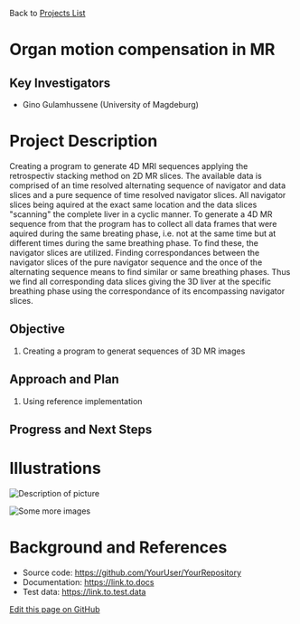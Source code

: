 Back to [Projects List](../../README.md#ProjectsList)

# Organ motion compensation in MR

## Key Investigators

- Gino Gulamhussene (University of Magdeburg)

# Project Description
Creating a program to generate 4D MRI sequences applying the retrospectiv stacking method on 2D MR slices. 
The available data is comprised of an time resolved alternating sequence of navigator and data slices and a pure sequence of time resolved navigator slices. All navigator slices being aquired at the exact same location and the data slices "scanning" the complete liver in a cyclic manner. To generate a 4D MR sequence from that the program has to collect all data frames that were aquired during the same breating phase, i.e. not at the same time but at different times during the same breathing phase. To find these, the navigator slices are utilized. Finding correspondances between the navigator slices of the pure navigator sequence and the once of the alternating sequence means to find similar or same breathing phases. Thus we find all corresponding data slices giving the 3D liver at the specific breathing phase using the correspondance of its encompassing navigator slices.

## Objective

1. Creating a program to generat sequences of 3D MR images

## Approach and Plan

1. Using reference implementation 


## Progress and Next Steps

<!--Describe progress and next steps in a few bullet points as you are making progress.-->

# Illustrations

<!--Add pictures and links to videos that demonstrate what has been accomplished.-->

![Description of picture](Example2.jpg)

![Some more images](Example2.jpg)

# Background and References

<!--Use this space for information that may help people better understand your project, like links to papers, source code, or data.-->

- Source code: https://github.com/YourUser/YourRepository
- Documentation: https://link.to.docs
- Test data: https://link.to.test.data

<!--Link for editing page when displayed in GitHub pages-->
<a href="{{site.github.repository_url}}/edit/master/{{page.path}}">Edit this page on GitHub</a>
